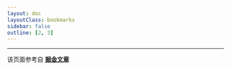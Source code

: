 ```yaml
---
layout: doc
layoutClass: bookmarks
sidebar: false
outline: [2, 3]
---
```


<script setup>
import NavLinkGroup from './.vitepress/components/NavLinkGroup.vue'
import NAV_DATA from './.vitepress/model/bookmark'
</script>




<NavLinkGroup v-for="{title, items} in NAV_DATA" :title="title" :items="items"/>

----------


该页面参考自 [**掘金文章**](https://juejin.cn/post/7204860462239498296)